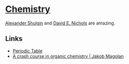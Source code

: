 # [Chemistry](http://www.wikiwand.com/en/Chemistry)

[Alexander Shulgin](http://www.wikiwand.com/en/Alexander_Shulgin) and [David E. Nichols](http://www.wikiwand.com/en/David_E._Nichols) are amazing.

## Links

- [Periodic Table](https://ptable.com/)
- [A crash course in organic chemistry | Jakob Magolan](https://www.youtube.com/watch?v=4INdeZ5HYpw)
